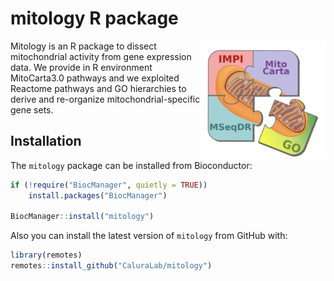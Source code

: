 mitology R package
================

<!-- README.md is generated from README.Rmd. Please edit that file -->

<img src=./vignette/figures/puzzle_mitology.png width="200" align="right" />

Mitology is an R package to dissect mitochondrial activity from gene
expression data. We provide in R environment MitoCarta3.0 pathways and
we exploited Reactome pathways and GO hierarchies to derive and
re-organize mitochondrial-specific gene sets.

## Installation

The `mitology` package can be installed from Bioconductor:

``` r
if (!require("BiocManager", quietly = TRUE))
    install.packages("BiocManager")

BiocManager::install("mitology")
```

Also you can install the latest version of `mitology` from GitHub with:

``` r
library(remotes)
remotes::install_github("CaluraLab/mitology")
```
